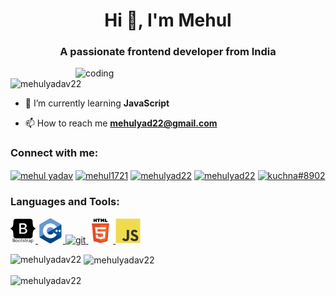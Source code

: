 <h1 align="center">Hi 👋, I'm Mehul</h1>
<h3 align="center">A passionate frontend developer from India</h3>
<img align="right"alt="coding"width="400"src="https://camo.githubusercontent.com/cae12fddd9d6982901d82580bdf321d81fb299141098ca1c2d4891870827bf17/68747470733a2f2f6d69726f2e6d656469756d2e636f6d2f6d61782f313336302f302a37513379765349765f7430696f4a2d5a2e676966"

<p align="left"> <img src="https://komarev.com/ghpvc/?username=mehulyadav22&label=Profile%20views&color=0e75b6&style=flat" alt="mehulyadav22" /> </p>

- 🌱 I’m currently learning **JavaScript**

- 📫 How to reach me **mehulyad22@gmail.com**

<h3 align="left">Connect with me:</h3>
<p align="left">
<a href="https://linkedin.com/in/mehul yadav" target="blank"><img align="center" src="https://raw.githubusercontent.com/rahuldkjain/github-profile-readme-generator/master/src/images/icons/Social/linked-in-alt.svg" alt="mehul yadav" height="30" width="40" /></a>
<a href="https://www.codechef.com/users/mehul1721" target="blank"><img align="center" src="https://cdn.jsdelivr.net/npm/simple-icons@3.1.0/icons/codechef.svg" alt="mehul1721" height="30" width="40" /></a>
<a href="https://www.leetcode.com/mehulyad22" target="blank"><img align="center" src="https://raw.githubusercontent.com/rahuldkjain/github-profile-readme-generator/master/src/images/icons/Social/leet-code.svg" alt="mehulyad22" height="30" width="40" /></a>
<a href="https://auth.geeksforgeeks.org/user/mehulyad22" target="blank"><img align="center" src="https://raw.githubusercontent.com/rahuldkjain/github-profile-readme-generator/master/src/images/icons/Social/geeks-for-geeks.svg" alt="mehulyad22" height="30" width="40" /></a>
<a href="https://discord.gg/kuchna#8902" target="blank"><img align="center" src="https://raw.githubusercontent.com/rahuldkjain/github-profile-readme-generator/master/src/images/icons/Social/discord.svg" alt="kuchna#8902" height="30" width="40" /></a>
</p>

<h3 align="left">Languages and Tools:</h3>
<p align="left"> <a href="https://getbootstrap.com" target="_blank" rel="noreferrer"> <img src="https://raw.githubusercontent.com/devicons/devicon/master/icons/bootstrap/bootstrap-plain-wordmark.svg" alt="bootstrap" width="40" height="40"/> </a> <a href="https://www.w3schools.com/cpp/" target="_blank" rel="noreferrer"> <img src="https://raw.githubusercontent.com/devicons/devicon/master/icons/cplusplus/cplusplus-original.svg" alt="cplusplus" width="40" height="40"/> </a> <a href="https://git-scm.com/" target="_blank" rel="noreferrer"> <img src="https://www.vectorlogo.zone/logos/git-scm/git-scm-icon.svg" alt="git" width="40" height="40"/> </a> <a href="https://www.w3.org/html/" target="_blank" rel="noreferrer"> <img src="https://raw.githubusercontent.com/devicons/devicon/master/icons/html5/html5-original-wordmark.svg" alt="html5" width="40" height="40"/> </a> <a href="https://developer.mozilla.org/en-US/docs/Web/JavaScript" target="_blank" rel="noreferrer"> <img src="https://raw.githubusercontent.com/devicons/devicon/master/icons/javascript/javascript-original.svg" alt="javascript" width="40" height="40"/> </a> </p>

<p><img align="left" src="https://github-readme-stats.vercel.app/api/top-langs?username=mehulyadav22&show_icons=true&locale=en&layout=compact" alt="mehulyadav22" /></p>

<p>&nbsp;<img align="center" src="https://github-readme-stats.vercel.app/api?username=mehulyadav22&show_icons=true&locale=en" alt="mehulyadav22" /></p>

<p><img align="center" src="https://github-readme-streak-stats.herokuapp.com/?user=mehulyadav22&" alt="mehulyadav22" /></p>
